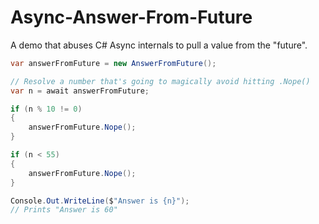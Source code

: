 # Async-Answer-From-Future
A demo that abuses C# Async internals to pull a value from the "future".


```c#
var answerFromFuture = new AnswerFromFuture();

// Resolve a number that's going to magically avoid hitting .Nope()
var n = await answerFromFuture;

if (n % 10 != 0)
{
    answerFromFuture.Nope();
}

if (n < 55)
{
    answerFromFuture.Nope();
}

Console.Out.WriteLine($"Answer is {n}");
// Prints "Answer is 60"
```
